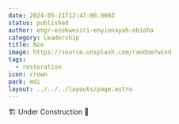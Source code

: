 ```yaml
---
date: 2024-05-21T12:47:00.000Z
status: published
author: engr-ezekwesiri-enyinnayah-obioha
category: Leadership
title: Nze
image: https://source.unsplash.com/random?wind
tags:
  - restoration
icon: crown
pack: mdi
layout: ../../../layouts/page.astro
---
```

🏗️ Under Construction 🚧
